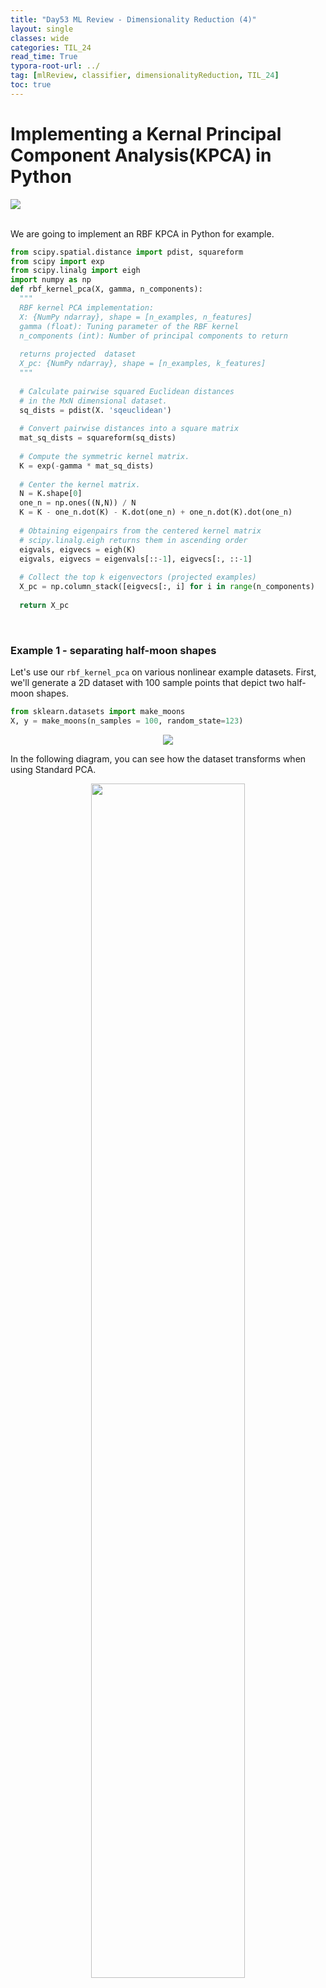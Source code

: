```yaml
---
title: "Day53 ML Review - Dimensionality Reduction (4)"
layout: single
classes: wide
categories: TIL_24
read_time: True
typora-root-url: ../
tag: [mlReview, classifier, dimensionalityReduction, TIL_24]
toc: true 
---
```


# Implementing a Kernal Principal Component Analysis(KPCA) in Python

<img src="/blog/images/2024-08-15-TIL24_Day53/C2BA010A-676A-4D44-AC2E-B1E7ADEBE8BA_1_105_c.jpeg"><br><br>

We are going to implement an RBF KPCA in Python for example.

```python
from scipy.spatial.distance import pdist, squareform
from scipy import exp
from scipy.linalg import eigh
import numpy as np
def rbf_kernel_pca(X, gamma, n_components):
  """
  RBF kernel PCA implementation:
  X: {NumPy ndarray}, shape = [n_examples, n_features]
  gamma (float): Tuning parameter of the RBF kernel
  n_components (int): Number of principal components to return
  
  returns projected  dataset 
  X_pc: {NumPy ndarray}, shape = [n_examples, k_features]
  """
  
  # Calculate pairwise squared Euclidean distances
  # in the MxN dimensional dataset.
  sq_dists = pdist(X. 'sqeuclidean')
  
  # Convert pairwise distances into a square matrix
  mat_sq_dists = squareform(sq_dists)
  
  # Compute the symmetric kernel matrix.
  K = exp(-gamma * mat_sq_dists)
  
  # Center the kernel matrix.
  N = K.shape[0]
  one_n = np.ones((N,N)) / N
  K = K - one_n.dot(K) - K.dot(one_n) + one_n.dot(K).dot(one_n)
  
  # Obtaining eigenpairs from the centered kernel matrix
  # scipy.linalg.eigh returns them in ascending order
  eigvals, eigvecs = eigh(K)
  eigvals, eigvecs = eigenvals[::-1], eigvecs[:, ::-1]
  
  # Collect the top k eigenvectors (projected examples)
  X_pc = np.column_stack([eigvecs[:, i] for i in range(n_components)
  
  return X_pc  
```

<br>

### Example 1 - separating half-moon shapes

Let's use our `rbf_kernel_pca` on various nonlinear example datasets. First, we'll generate a 2D dataset with 100 sample points that depict two half-moon shapes.

```python
from sklearn.datasets import make_moons
X, y = make_moons(n_samples = 100, random_state=123)
```

<center>
  <img src="/blog/images/2024-08-15-TIL24_Day53/image-20240821184653849.png">
</center>



In the following diagram, you can see how the dataset transforms when using Standard PCA.

<center>
  <img src="/blog/images/2024-08-15-TIL24_Day53/image-20240821182954217.png" width="70%"><br>
</center>

The original half-moon shapes appear slightly sheared and flipped across the vertical center. This transformation would not assist a linear classifier in distinguishing between circles and triangles. Similarly, if we project the dataset onto a one-dimensional feature axis, the circles and triangles corresponding to the two half-moon shapes are not linearly separable, as shown in the right subplot.



Let's evaluate the performance of the `rbf_kernel_pca` method we implemented by following the steps below.

 ```python
 X_kcpa = rbf_kernel_pca(X, gamma=15, n_components=2)
 ```



The two categories (circles and triangles) are <u>distinctly separated linearly</u>, so we have an appropriate training dataset for linear classification.

<center>
  <img src="/blog/images/2024-08-15-TIL24_Day53/image-20240821185047922.png">
</center>

<br>

### Example 2 - separating concentric circles

We will examine another instance of concentric circles using the following code.

```python
from sklearn.datasets import make_circles
X, y = make_circles(n_samples = 1000, random_state=123, noise=0.1, factor = 0.2)
plt.scatter(X[y == 0, 0], X[y == 0, 1], color = 'red', marker='^', alpha = 0.5)
plt.scatter(X[y == 1, 0], X[y == 1, 1], color = 'blue', marker='o', alpha = 0.5)
plt.tight_layout()
plt.show()
```



The data will be represented below.

<center>
  <img src="blog/images/2024-08-15-TIL24_Day53/image-20240822143216795.png"><br><br>
</center>



Begin by using the <u>regular PCA method</u> to contrast it with the outcome of the <u>RBF kernel PCA.</u> 

```python
scikit_pca = PCA(n_components = 2)
X_spca = scikit_pca.fit_transform(X)
```



We can see that standard PCA cannot produce results for training a linear classifier. 

<center>
  <img src="/blog/images/2024-08-15-TIL24_Day53/image-20240822143843358.png"><br><br>
</center>



When we employ `the rbf_kcpa` technique, we notice that the data has been transformed into a new subspace where the two classes are now linearly separable.

```python
X_kcpa = rbf_kernel_pca(X, gamma=15, n_components=2)
fig, ax = plt.subplots(nrows=1, ncols=2, gif-size=(7,3))
ax[0].scatter(X_kpca[y==0, 0], X_kpca[y==0, 1], color='red', marker='^', alpha=0.5)
ax[0].scatter(X_kpca[y==1, 0], X_kpca[y==1, 1], color='blue', marker='o', alpha=0.5)
ax[1].scatter(X_kpca[y==0, 0], np.zeros(500,1))+0.02, color='red', marker='^', alpha=0.5)
ax[1].scatter(X_kpca[y==1, 0], np.zeros(500,1))-0.02, color='blue', marker='o', alpha=0.5)
```

<br>

<center>
  <img src="/blog/images/2024-08-15-TIL24_Day53/image-20240822152637382.png">
</center>





<br><br>

